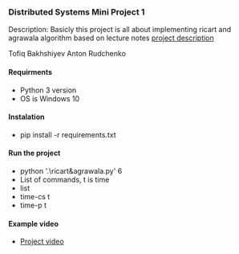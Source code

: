 ### Distributed Systems Mini Project 1
Description: Basicly this project is all about implementing ricart and agrawala algorithm based on lecture notes [project description](https://courses.cs.ut.ee/LTAT.06.007/2022_spring/uploads/Main/Mini-project1-DS2022.pdf)

Tofiq Bakhshiyev
Anton Rudchenko

#### Requirments
- Python 3 version
- OS is Windows 10

#### Instalation
- pip install -r requirements.txt

#### Run the project
- python '.\ricart&agrawala.py' 6
- List of commands, t is time
 - list
 - time-cs t
 - time-p t

#### Example video
- [Project video](https://drive.google.com/file/d/1c_0DNt3x5D7RXLKyL_6tar_AK0ggCHDj/view)